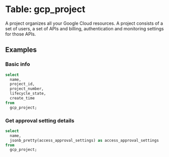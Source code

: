 # Table: gcp_project

A project organizes all your Google Cloud resources. A project consists of a set of users, a set of APIs and billing, authentication and monitoring settings for those APIs.

## Examples

### Basic info

```sql
select
  name,
  project_id,
  project_number,
  lifecycle_state,
  create_time
from
  gcp_project;
```

### Get approval setting details

```sql
select
  name,
  jsonb_pretty(access_approval_settings) as access_approval_settings
from
  gcp_project;
```
